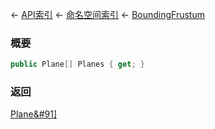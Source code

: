 ← [API索引](Api-Index) ← [命名空间索引](Namespace-Index) ← [BoundingFrustum](VRageMath.BoundingFrustum)

### 概要

```csharp
public Plane[] Planes { get; }
```

### 返回

[Plane&#91&#93;](VRageMath.Plane&#91&#93;)

